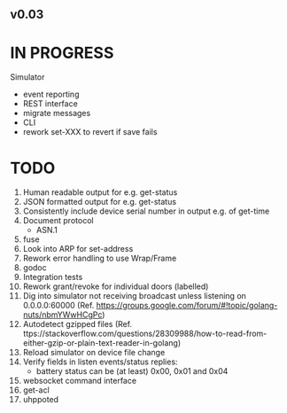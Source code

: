 ## v0.03

# IN PROGRESS

Simulator
- event reporting
- REST interface
- migrate messages
- CLI
- rework set-XXX to revert if save fails

# TODO

1.  Human readable output for e.g. get-status
2.  JSON formatted output for e.g. get-status
3.  Consistently include device serial number in output e.g. of get-time
4.  Document protocol
    - ASN.1
5.  fuse
6.  Look into ARP for set-address
7.  Rework error handling to use Wrap/Frame
8. godoc
9. Integration tests
10. Rework grant/revoke for individual doors (labelled)
11. Dig into simulator not receiving broadcast unless listening on 0.0.0.0:60000
    (Ref. https://groups.google.com/forum/#!topic/golang-nuts/nbmYWwHCgPc)
12. Autodetect gzipped files
    (Ref. ttps://stackoverflow.com/questions/28309988/how-to-read-from-either-gzip-or-plain-text-reader-in-golang)
13. Reload simulator on device file change
14. Verify fields in listen events/status replies:
    - battery status can be (at least) 0x00, 0x01 and 0x04
15. websocket command interface
16. get-acl
17. uhppoted
